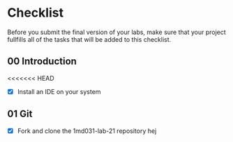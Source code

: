 # Checklist

Before you submit the final version of your labs, make sure that your project fullfills all of the tasks that will be added to this checklist.

## 00 Introduction

<<<<<<< HEAD
- [x] Install an IDE on your system

## 01 Git

- [x] Fork and clone the 1md031-lab-21 repository
hej
